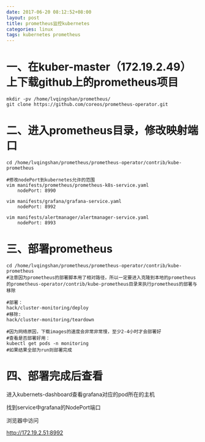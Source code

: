 ```yaml
---
date: 2017-06-20 08:12:52+08:00
layout: post
title: prometheus监控kubernetes
categories: linux
tags: kubernetes prometheus
---
```



# 一、在kuber-master（172.19.2.49）上下载github上的prometheus项目 #

	mkdir -pv /home/lvqingshan/prometheus/
	git clone https://github.com/coreos/prometheus-operator.git

# 二、进入prometheus目录，修改映射端口 #

	cd /home/lvqingshan/prometheus/prometheus-operator/contrib/kube-prometheus

	#修改nodePort到kubernetes允许的范围
	vim manifests/prometheus/prometheus-k8s-service.yaml
		nodePort: 8990

	vim manifests/grafana/grafana-service.yaml
		nodePort: 8992

	vim manifests/alertmanager/alertmanager-service.yaml
		nodePort: 8993

# 三、部署prometheus #

	cd /home/lvqingshan/prometheus/prometheus-operator/contrib/kube-prometheus
	#注意因为prometheus的部署脚本用了相对路径，所以一定要进入克隆到本地的prometheus的prometheus-operator/contrib/kube-prometheus目录来执行prometheus的部署与移除

	#部署：
	hack/cluster-monitoring/deploy
	#移除:
	hack/cluster-monitoring/teardown

	#因为网络原因，下载images的速度会非常非常慢，至少2-4小时才会部署好
	#查看是否部署好用：
	kubectl get pods -n monitoring
	#如果结果全部为run则部署完成

# 四、部署完成后查看 #

进入kubernets-dashboard查看grafana对应的pod所在的主机

找到service中grafana的NodePort端口

浏览器中访问

http://172.19.2.51:8992
